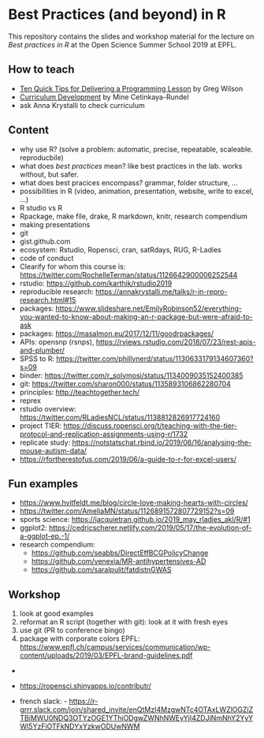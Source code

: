 # Best Practices (and beyond) in R

This repository contains the slides and workshop material for the lecture on _Best practices in R_ at the Open Science Summer School 2019 at EPFL. 


## How to teach
- [Ten Quick Tips for Delivering a Programming Lesson](http://third-bit.com/2019/06/15/10-quick-tips-for-delivering-a-programming-lesson.html) by Greg Wilson
- [Curriculum Development](https://twitter.com/dataandme/status/1140390752670965760) by Mine Cetinkaya-Rundel
- ask Anna Krystalli to check curriculum

## Content

- why use R? (solve a problem: automatic, precise, repeatable, scaleable. reproducbile)
- what does _best practices_ mean? like best practices in the lab. works without, but safer. 
- what does best pracices encompass? grammar, folder structure, ...
- possibilities in R (video, animation, presentation, website, write to excel, ...)
- R studio vs R
- Rpackage, make file, drake, R markdown, knitr, research compendium
- making presentations
- git
- gist.github.com
- ecosystem: Rstudio, Ropensci, cran, satRdays, RUG, R-Ladies
- code of conduct
- Clearify for whom this course is: https://twitter.com/RochelleTerman/status/1126642900006252544
- rstudio: https://github.com/karthik/rstudio2019
- reproducible research: https://annakrystalli.me/talks/r-in-repro-research.html#15
- packages: https://www.slideshare.net/EmilyRobinson52/everything-you-wanted-to-know-about-making-an-r-package-but-were-afraid-to-ask
- packages: https://masalmon.eu/2017/12/11/goodrpackages/
- APIs: opensnp (rsnps), https://rviews.rstudio.com/2018/07/23/rest-apis-and-plumber/
- SPSS to R: https://twitter.com/phillynerd/status/1130633179134607360?s=09
- binder: https://twitter.com/r_solymosi/status/1134009035152400385
- git: https://twitter.com/sharon000/status/1135893106862280704
- principles: http://teachtogether.tech/
- reprex
- rstudio overview: https://twitter.com/RLadiesNCL/status/1138812826917724160
- project TIER: https://discuss.ropensci.org/t/teaching-with-the-tier-protocol-and-replication-assignments-using-r/1732
- replicate study: https://notstatschat.rbind.io/2019/06/16/analysing-the-mouse-autism-data/
- https://rfortherestofus.com/2019/06/a-guide-to-r-for-excel-users/

## Fun examples
- https://www.hvitfeldt.me/blog/circle-love-making-hearts-with-circles/
- https://twitter.com/AmeliaMN/status/1126891572807729152?s=09
- sports science: https://jacquietran.github.io/2019_may_rladies_akl/R/#1
- ggplot2: https://cedricscherer.netlify.com/2019/05/17/the-evolution-of-a-ggplot-ep.-1/
- research compendium: 
    - https://github.com/seabbs/DirectEffBCGPolicyChange
    - https://github.com/venexia/MR-antihypertensives-AD
    - https://github.com/saralpulit/fatdistnGWAS
    
## Workshop

1. look at good examples
1. reformat an R script (together with git): look at it with fresh eyes
1. use git (PR to conference bingo)
1. package with corporate colors EPFL: https://www.epfl.ch/campus/services/communication/wp-content/uploads/2019/03/EPFL-brand-guidelines.pdf

- 

- https://ropensci.shinyapps.io/contributr/
- french slack: - https://r-grrr.slack.com/join/shared_invite/enQtMzI4MzgwNTc4OTAxLWZlOGZiZTBiMWU0NDQ3OTYzOGE1YThiODgwZWNhNWEyYjI4ZDJiNmNhY2YyYWI5YzFiOTFkNDYxYzkwODUwNWM
